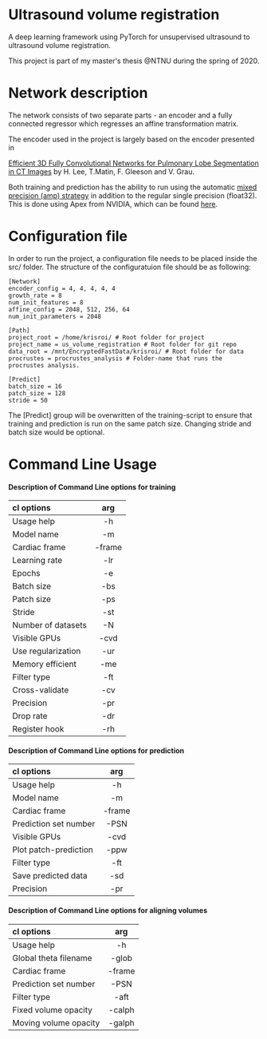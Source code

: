 # Ultrasound volume registration

A deep learning framework using PyTorch for unsupervised ultrasound to ultrasound volume registration.

This project is part of my master's thesis @NTNU during the spring of 2020.


# Network description

The network consists of two separate parts - an encoder and a fully connected regressor which regresses an affine transformation matrix.

The encoder used in the project is largely based on the encoder presented in

[Efficient 3D Fully Convolutional Networks for Pulmonary Lobe Segmentation in CT Images](https://arxiv.org/pdf/1909.07474v1.pdf) by H. Lee,
T.Matin, F. Gleeson and V. Grau.

Both training and prediction has the ability to run using the automatic [mixed precision (amp) strategy](https://arxiv.org/pdf/1710.03740.pdf) in addition to the regular
single precision (float32). This is done using Apex from NVIDIA, which can be found [here](https://github.com/nvidia/apex).


# Configuration file

In order to run the project, a configuration file needs to be placed inside the src/ folder. The structure of the configuratuion file should be as following:

    [Network]
    encoder_config = 4, 4, 4, 4, 4
    growth_rate = 8
    num_init_features = 8
    affine_config = 2048, 512, 256, 64
    num_init_parameters = 2048

    [Path]
    project_root = /home/krisroi/ # Root folder for project
    project_name = us_volume_registration # Root folder for git repo
    data_root = /mnt/EncryptedFastData/krisroi/ # Root folder for data
    procrustes = procrustes_analysis # Folder-name that runs the procrustes analysis.

    [Predict]
    batch_size = 16
    patch_size = 128
    stride = 50

The [Predict] group will be overwritten of the training-script to ensure that training and prediction is run on the same patch size. Changing stride and batch size would be optional.

# Command Line Usage

#### Description of Command Line options for training
| cl options            |   arg       |
| :-------------------- | :---------: |
| Usage help            |   -h        |
| Model name            |   -m        |
| Cardiac frame         |   -frame    |
| Learning rate         |   -lr       |
| Epochs                |   -e        |
| Batch size            |   -bs       |
| Patch size            |   -ps       |
| Stride                |   -st       |
| Number of datasets    |   -N        |
| Visible GPUs          |   -cvd      |
| Use regularization    |   -ur       |
| Memory efficient      |   -me       |
| Filter type           |   -ft       |
| Cross-validate        |   -cv       |
| Precision             |   -pr       |
| Drop rate             |   -dr       |
| Register hook         |   -rh       |

#### Description of Command Line options for prediction
| cl options            |   arg       |
| :-------------------- | :---------: |
| Usage help            |   -h        |
| Model name            |   -m        |
| Cardiac frame         |   -frame    |
| Prediction set number |   -PSN      |
| Visible GPUs          |   -cvd      |
| Plot patch-prediction |   -ppw      |
| Filter type           |   -ft       |
| Save predicted data   |   -sd       |
| Precision             |   -pr       |

#### Description of Command Line options for aligning volumes
| cl options            |   arg       |
| :-------------------- | :---------: |
| Usage help            |   -h        |
| Global theta filename |   -glob     |
| Cardiac frame         |   -frame    |
| Prediction set number |   -PSN      |
| Filter type           |   -aft      |
| Fixed volume opacity  |   -calph    |
| Moving volume opacity |   -galph    |

